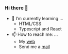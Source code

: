 ### Hi there 👋

-   🌱 I’m currently learning ...
    -   HTML/CSS
    -   Typescript and React
-   📫 How to reach me: ...
    -   My [web](https://rubenmate.com)
    -   Send me a [mail](mailto:contacto@rubenmate.com)
    <!--
        **rubenmate/rubenmate** is a ✨ _special_ ✨ repository because its `README.md` (this file) appears on your GitHub profile.

Here are some ideas to get you started:

-   🔭 I’m currently working on ...
-   🌱 I’m currently learning ...
-   👯 I’m looking to collaborate on ...
-   🤔 I’m looking for help with ...
-   💬 Ask me about ...
-   📫 How to reach me: ...
-   😄 Pronouns: ...
-   ⚡ Fun fact: ...
    -->
